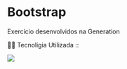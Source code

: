 # Bootstrap
Exercício desenvolvidos na Generation 

👨‍💻 Tecnoligia Utilizada ::

<img src="https://img.shields.io/badge/Bootstrap-563D7C?style=for-the-badge&logo=bootstrap&logoColor=white">
